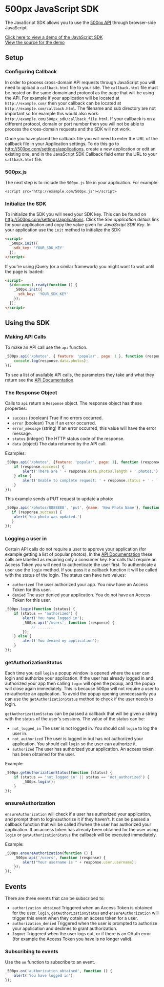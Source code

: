 # 500px JavaScript SDK

The JavaScript SDK allows you to use the [500px API](https://github.com/500px/api-documentation) through browser-side JavaScript.

[Click here to view a demo of the JavaScript SDK](http://500px.github.com/500px-js-sdk/)<br>
[View the source for the demo](https://github.com/500px/500px-js-sdk/blob/master/examples/example1.html)
## Setup

### Configuring Callback

In order to process cross-domain API requests through JavaScript you will need to upload a `callback.html` file to your site. The `callback.html` file must be hosted on the same domain and protocol as the page that will be using the API. For example if your application will be located at `http://example.com/` then your callback can be located at `http://example.com/callback.html`. The filename and sub directory are not important so for example this would also work: `http://example.com/500px_sdk/callback_file.html`. If your callback is on a different protocol, domain or port number then you will not be able to process the cross-domain requests and the SDK will not work.

Once you have placed the callback file you will need to enter the URL of the callback file in your Application settings. To do this go to http://500px.com/settings/applications, create a new application or edit an existing one, and in the JavaScript SDK Callback field enter the URL to your `callback.html` file.

### 500px.js

The next step is to include the `500px.js` file in your application. For example:

    <script src="http://example.com/500px.js"></script>

### Initialize the SDK

To initialize the SDK you will need your SDK key. This can be found on http://500px.com/settings/applications.
Click the *See application details* link for your application and copy the value given for *JavaScript SDK Key*. In your application use the `init` method to initialize the SDK:
```html
<script>
  _500px.init({
    sdk_key: 'YOUR_SDK_KEY'
  });
</script>
```
    
If you're using jQuery (or a similar framework) you might want to wait until the page is loaded:

```html
<script>
  $(document).ready(function () {
    _500px.init({
      sdk_key: 'YOUR_SDK_KEY'
    });
  });
</script>
```

## Using the SDK

### Making API Calls

To make an API call use the `api` function.

```javascript
_500px.api('/photos', { feature: 'popular', page: 1 }, function (response) {
    console.log(response.data.photos);
});
```

To see a list of available API calls, the parameters they take and what they return see the [API Documentation](https://github.com/500px/api-documentation).

### The Response Object

Calls to `api` return a `Response` object. The response object has these properties:

- `success` (boolean) True if no errors occurred.
- `error` (boolean) True if an error occurred.
- `error_message` (string) If an error occurred, this value will have the error message.
- `status` (integer) The HTTP status code of the response.
- `data` (object) The data returned by the API call.

Examples:

```javascript
_500px.api('/photos', {feature: 'popular', page: 1}, function (response) {
    if (response.success) {
        alert('There are ' + response.data.photos.length + ' photos.');
    } else {
        alert('Unable to complete request: ' + response.status + ' - ' + response.error_message);
    }
});
```

This example sends a PUT request to update a photo:
```javascript
_500px.api('/photos/8888888', 'put', {name: 'New Photo Name'}, function (response) {
   if (response.success) {
    alert('You photo was updated.')
   } 
});
```

### Logging a user in

Certain API calls do not require a user to approve your application (for example getting a list of popular photos). In the [API Documentation](https://github.com/500px/api-documentation) these calls are labelled as requiring only a consumer key. For calls that require an Access Token you will need to authenticate the user first.
To authenticate a user use the `login` method. If you pass it a callback function it will be called with the status of the login. The status can have two values:
- `authorized` The user authorized your app. You now have an Access Token for this user.
- `denied` The user denied your application. You do not have an Access Token for this user.

```javascript
_500px.login(function (status) {
    if (status == 'authorized') {
        alert('You have logged in');
        _500px.api('/users', function (response) {
            // .......
        });
    } else {
        alert('You denied my application');
    }
});
```

### getAuthorizationStatus

Each time you call `login` a popup window is opened where the user can login and authorize your application. If the user has already logged in and authorized your app then calling `login` will open the popup, and the popup will close again immediately. This is because 500px will not require a user to re-authorize an application. To avoid the popup opening unnecessarily you can use the `getAuthorizationStatus` method to check if the user needs to login.

`getAuthorizationStatus` can be passed a callback that will be given a string with the status of the user's sessions. The value of the status can be:
- `not_logged_in` The user is not logged in. You should call `login` to log the user in.
- `not_authorized` The user is logged in but has not authorized your application. You should call `login` so the user can authorize it.
- `authorized` The user has authorized your application. An access token has been obtained for the user.

Example:
```javascript
_500px.getAuthorizationStatus(function (status) {
    if (status == 'not_logged_in' || status == 'not_authorized') {
        _500px.login();
    }
});
```

### ensureAuthorization

`ensureAuthorization` will check if a user has authorized your application, and prompt them to login/authorize it if they haven't. It can be passed a callback function that will be called if/when the user has authorized your application. If an access token has already been obtained for the user using `login` or `getAuthorizationStatus` the callback will be executed immediately.

Example:
```javascript
_500px.ensureAuthorization(function () {
    _500px.api('/users', function (response) {
        alert("Your username is " + response.user.username);
    });
});
```

## Events

There are three events that can be subscribed to:
- `authorization_obtained` Triggered when an Access Token is obtained for the user. `login`, `getAuthorizationStatus` and `ensureAuthorization` will trigger this event when they obtain an access token for a user.
- `authorization_denied` Triggered when the user is prompted to authorize your application and declines to grant authorization.
- `logout` Triggered when the user logs out, or if there is an OAuth error (for example the Access Token you have is no longer valid).

### Subscribing to events

Use the `on` function to subscribe to an event.

```javascript
_500px.on('authorization_obtained', function () {
    alert('You have logged in');
});
```